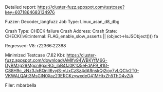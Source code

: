 Detailed report: https://cluster-fuzz.appspot.com/testcase?key=6071864683134976

Fuzzer: Decoder_langfuzz
Job Type: Linux_asan_d8_dbg

Crash Type: CHECK failure
Crash Address: 
Crash State:
  CHECK(!v8::internal::FLAG_enable_slow_asserts || (object->IsJSObject())) fa
  
Regressed: V8: r22366:22388

Minimized Testcase (7.82 Kb): https://cluster-fuzz.appspot.com/download/AMIfv94WBKYfM6G-DyBMzg29Mgcn9gxiROi_ibB4fJ0K1Q5eFdAF9_81G-C88H9c_zNz3JxBQnlI6vyjS-yUxCzSz4dARnskQj2ioy7vLQClv2T0-VKWALQAtt3MsGIN0Xaz23ERCKzywxdeO41MHtxZh5ThD4vZiA

Filer: mbarbella